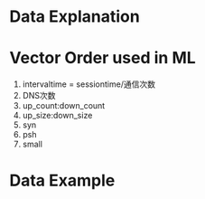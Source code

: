 # Data Explanation

# Vector Order used in ML
1. intervaltime = sessiontime/通信次数
2. DNS次数
3. up_count:down_count
4. up_size:down_size
5. syn
6. psh
7. small

# Data Example
